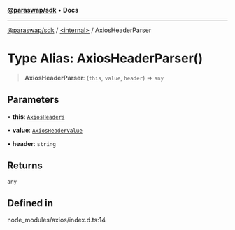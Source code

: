 [**@paraswap/sdk**](../../README.md) • **Docs**

***

[@paraswap/sdk](../../globals.md) / [\<internal\>](../README.md) / AxiosHeaderParser

# Type Alias: AxiosHeaderParser()

> **AxiosHeaderParser**: (`this`, `value`, `header`) => `any`

## Parameters

• **this**: [`AxiosHeaders`](../classes/AxiosHeaders.md)

• **value**: [`AxiosHeaderValue`](AxiosHeaderValue.md)

• **header**: `string`

## Returns

`any`

## Defined in

node\_modules/axios/index.d.ts:14
